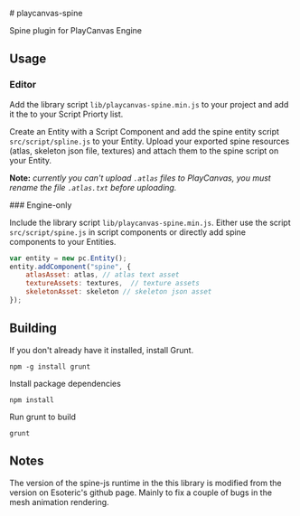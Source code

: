# playcanvas-spine

Spine plugin for PlayCanvas Engine

## Usage

### Editor

Add the library script `lib/playcanvas-spine.min.js` to your project and add it the to your Script Priorty list.

Create an Entity with a Script Component and add the spine entity script `src/script/spline.js` to your Entity. Upload your exported spine resources (atlas, skeleton json file, textures) and attach them to the spine script on your Entity.

**Note:** *currently you can't upload `.atlas` files to PlayCanvas, you must rename the file `.atlas.txt` before uploading.*

### Engine-only

Include the library script `lib/playcanvas-spine.min.js`. Either use the script `src/script/spine.js` in script components or directly add spine components to your Entities.

```javascript
var entity = new pc.Entity();
entity.addComponent("spine", {
    atlasAsset: atlas, // atlas text asset
    textureAssets: textures,  // texture assets
    skeletonAsset: skeleton // skeleton json asset
});
```

## Building

If you don't already have it installed, install Grunt.

`npm -g install grunt`

Install package dependencies

`npm install`

Run grunt to build

`grunt`

## Notes

The version of the spine-js runtime in the this library is modified from the version on Esoteric's github page. Mainly to fix a couple of bugs in the mesh animation rendering.
